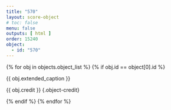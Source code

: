 ```yaml
---
title: "570"
layout: score-object
# toc: false
menu: false
outputs: [ html ]
order: 15240
object:
  - id: "570"
---
```


{% for obj in objects.object_list %}
{% if obj.id == object[0].id %}

{{ obj.extended_caption }}

{{ obj.credit }} {.object-credit}

{% endif %}
{% endfor %}
